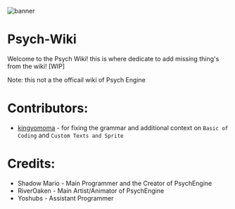 ![banner](https://user-images.githubusercontent.com/101881784/183638772-d35db913-4ec5-49c4-99bd-9e496ffb5b8e.png)

# Psych-Wiki

Welcome to the Psych Wiki! this is where dedicate to add missing thing's from the wiki! [WIP]

Note: this not a the officail wiki of Psych Engine

# Contributors:
- [kingyomoma](https://github.com/kingyomoma) - for fixing the grammar and additional context on `Basic of Coding` and `Custom Texts and Sprite`

# Credits:
- Shadow Mario - Main Programmer and the Creator of PsychEngine
- RiverOaken - Main Artist/Animator of PsychEngine
- Yoshubs - Assistant Programmer
